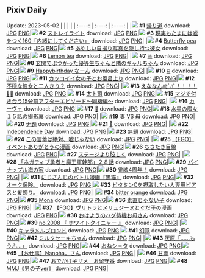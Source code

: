 ## Pixiv Daily
Update: 2023-05-02
|      |      |      |
| :----: | :----: | :----: |
|![](https://pixiv.microyu.workers.dev/c/240x480/img-master/img/2023/05/01/08/09/58/107692411_p0_master1200.jpg) **#1** [帰り道](https://www.pixiv.net/artworks/107692411) download: [JPG](https://pixiv.microyu.workers.dev/img-original/img/2023/05/01/08/09/58/107692411_p0.jpg) [PNG](https://pixiv.microyu.workers.dev/img-original/img/2023/05/01/08/09/58/107692411_p0.png)|![](https://pixiv.microyu.workers.dev/c/240x480/img-master/img/2023/04/30/00/15/01/107645695_p0_master1200.jpg) **#2** [ストレイライト](https://www.pixiv.net/artworks/107645695) download: [JPG](https://pixiv.microyu.workers.dev/img-original/img/2023/04/30/00/15/01/107645695_p0.jpg) [PNG](https://pixiv.microyu.workers.dev/img-original/img/2023/04/30/00/15/01/107645695_p0.png)|![](https://pixiv.microyu.workers.dev/c/240x480/img-master/img/2023/04/30/18/00/11/107666969_p0_master1200.jpg) **#3** [現実もたまには嘘をつく160「内緒にしてください」](https://www.pixiv.net/artworks/107666969) download: [JPG](https://pixiv.microyu.workers.dev/img-original/img/2023/04/30/18/00/11/107666969_p0.jpg) [PNG](https://pixiv.microyu.workers.dev/img-original/img/2023/04/30/18/00/11/107666969_p0.png)|
|![](https://pixiv.microyu.workers.dev/c/240x480/img-master/img/2023/04/30/01/21/26/107644921_p0_master1200.jpg) **#4** [Butterfly pea](https://www.pixiv.net/artworks/107644921) download: [JPG](https://pixiv.microyu.workers.dev/img-original/img/2023/04/30/01/21/26/107644921_p0.jpg) [PNG](https://pixiv.microyu.workers.dev/img-original/img/2023/04/30/01/21/26/107644921_p0.png)|![](https://pixiv.microyu.workers.dev/c/240x480/img-master/img/2023/04/30/21/01/46/107674103_p0_master1200.jpg) **#5** [あやしい自撮り写真を隠し持つ彼女](https://www.pixiv.net/artworks/107674103) download: [JPG](https://pixiv.microyu.workers.dev/img-original/img/2023/04/30/21/01/46/107674103_p0.jpg) [PNG](https://pixiv.microyu.workers.dev/img-original/img/2023/04/30/21/01/46/107674103_p0.png)|![](https://pixiv.microyu.workers.dev/c/240x480/img-master/img/2023/05/01/00/24/14/107684357_p0_master1200.jpg) **#6** [Lemon tea](https://www.pixiv.net/artworks/107684357) download: [JPG](https://pixiv.microyu.workers.dev/img-original/img/2023/05/01/00/24/14/107684357_p0.jpg) [PNG](https://pixiv.microyu.workers.dev/img-original/img/2023/05/01/00/24/14/107684357_p0.png)|
|![](https://pixiv.microyu.workers.dev/c/240x480/img-master/img/2023/04/30/01/36/39/107648350_p0_master1200.jpg) **#7** [☠](https://www.pixiv.net/artworks/107648350) download: [JPG](https://pixiv.microyu.workers.dev/img-original/img/2023/04/30/01/36/39/107648350_p0.jpg) [PNG](https://pixiv.microyu.workers.dev/img-original/img/2023/04/30/01/36/39/107648350_p0.png)|![](https://pixiv.microyu.workers.dev/c/240x480/img-master/img/2023/04/30/17/34/24/107666023_p0_master1200.jpg) **#8** [玄関でぶつかった優等生ちゃんと隣のギャルちゃん](https://www.pixiv.net/artworks/107666023) download: [JPG](https://pixiv.microyu.workers.dev/img-original/img/2023/04/30/17/34/24/107666023_p0.jpg) [PNG](https://pixiv.microyu.workers.dev/img-original/img/2023/04/30/17/34/24/107666023_p0.png)|![](https://pixiv.microyu.workers.dev/c/240x480/img-master/img/2023/04/30/00/44/22/107646799_p0_master1200.jpg) **#9** [Happybirthday なーん](https://www.pixiv.net/artworks/107646799) download: [JPG](https://pixiv.microyu.workers.dev/img-original/img/2023/04/30/00/44/22/107646799_p0.jpg) [PNG](https://pixiv.microyu.workers.dev/img-original/img/2023/04/30/00/44/22/107646799_p0.png)|
|![](https://pixiv.microyu.workers.dev/c/240x480/img-master/img/2023/04/30/21/43/10/107676027_p0_master1200.jpg) **#10** [ଳ](https://www.pixiv.net/artworks/107676027) download: [JPG](https://pixiv.microyu.workers.dev/img-original/img/2023/04/30/21/43/10/107676027_p0.jpg) [PNG](https://pixiv.microyu.workers.dev/img-original/img/2023/04/30/21/43/10/107676027_p0.png)|![](https://pixiv.microyu.workers.dev/c/240x480/img-master/img/2023/04/30/12/00/47/107658778_p0_master1200.jpg) **#11** [カッコイイ女の子とお風呂上り](https://www.pixiv.net/artworks/107658778) download: [JPG](https://pixiv.microyu.workers.dev/img-original/img/2023/04/30/12/00/47/107658778_p0.jpg) [PNG](https://pixiv.microyu.workers.dev/img-original/img/2023/04/30/12/00/47/107658778_p0.png)|![](https://pixiv.microyu.workers.dev/c/240x480/img-master/img/2023/05/01/19/04/20/107705668_p0_master1200.jpg) **#12** [不穏な彼女と二人きり？](https://www.pixiv.net/artworks/107705668) download: [JPG](https://pixiv.microyu.workers.dev/img-original/img/2023/05/01/19/04/20/107705668_p0.jpg) [PNG](https://pixiv.microyu.workers.dev/img-original/img/2023/05/01/19/04/20/107705668_p0.png)|
|![](https://pixiv.microyu.workers.dev/c/240x480/img-master/img/2023/04/30/00/00/55/107644824_p0_master1200.jpg) **#13** [えななんﾊﾋﾟﾊﾞ！！！！🎂🎉](https://www.pixiv.net/artworks/107644824) download: [JPG](https://pixiv.microyu.workers.dev/img-original/img/2023/04/30/00/00/55/107644824_p0.jpg) [PNG](https://pixiv.microyu.workers.dev/img-original/img/2023/04/30/00/00/55/107644824_p0.png)|![](https://pixiv.microyu.workers.dev/c/240x480/img-master/img/2023/04/30/01/28/49/107648113_p0_master1200.jpg) **#14** [太卜司](https://www.pixiv.net/artworks/107648113) download: [JPG](https://pixiv.microyu.workers.dev/img-original/img/2023/04/30/01/28/49/107648113_p0.jpg) [PNG](https://pixiv.microyu.workers.dev/img-original/img/2023/04/30/01/28/49/107648113_p0.png)|![](https://pixiv.microyu.workers.dev/c/240x480/img-master/img/2023/04/30/00/04/05/107645142_p0_master1200.jpg) **#15** [マジで付き合う15分前アフターエピソード～同棲編～](https://www.pixiv.net/artworks/107645142) download: [JPG](https://pixiv.microyu.workers.dev/img-original/img/2023/04/30/00/04/05/107645142_p0.jpg) [PNG](https://pixiv.microyu.workers.dev/img-original/img/2023/04/30/00/04/05/107645142_p0.png)|
|![](https://pixiv.microyu.workers.dev/c/240x480/img-master/img/2023/04/30/00/01/22/107644883_p0_master1200.jpg) **#16** [カーヴェ](https://www.pixiv.net/artworks/107644883) download: [JPG](https://pixiv.microyu.workers.dev/img-original/img/2023/04/30/00/01/22/107644883_p0.jpg) [PNG](https://pixiv.microyu.workers.dev/img-original/img/2023/04/30/00/01/22/107644883_p0.png)|![](https://pixiv.microyu.workers.dev/c/240x480/img-master/img/2023/04/30/00/00/41/107644791_p0_master1200.jpg) **#17** [📸](https://www.pixiv.net/artworks/107644791) download: [JPG](https://pixiv.microyu.workers.dev/img-original/img/2023/04/30/00/00/41/107644791_p0.jpg) [PNG](https://pixiv.microyu.workers.dev/img-original/img/2023/04/30/00/00/41/107644791_p0.png)|![](https://pixiv.microyu.workers.dev/c/240x480/img-master/img/2023/04/30/00/00/37/107644779_p0_master1200.jpg) **#18** [水星の魔女 １５話の撮影裏](https://www.pixiv.net/artworks/107644779) download: [JPG](https://pixiv.microyu.workers.dev/img-original/img/2023/04/30/00/00/37/107644779_p0.jpg) [PNG](https://pixiv.microyu.workers.dev/img-original/img/2023/04/30/00/00/37/107644779_p0.png)|
|![](https://pixiv.microyu.workers.dev/c/240x480/img-master/img/2023/04/30/15/51/56/107662643_p0_master1200.jpg) **#19** [妻 VS 母](https://www.pixiv.net/artworks/107662643) download: [JPG](https://pixiv.microyu.workers.dev/img-original/img/2023/04/30/15/51/56/107662643_p0.jpg) [PNG](https://pixiv.microyu.workers.dev/img-original/img/2023/04/30/15/51/56/107662643_p0.png)|![](https://pixiv.microyu.workers.dev/c/240x480/img-master/img/2023/04/30/01/34/56/107648298_p0_master1200.jpg) **#20** [无题](https://www.pixiv.net/artworks/107648298) download: [JPG](https://pixiv.microyu.workers.dev/img-original/img/2023/04/30/01/34/56/107648298_p0.jpg) [PNG](https://pixiv.microyu.workers.dev/img-original/img/2023/04/30/01/34/56/107648298_p0.png)|![](https://pixiv.microyu.workers.dev/c/240x480/img-master/img/2023/04/30/00/02/22/107645003_p0_master1200.jpg) **#21** [🧡](https://www.pixiv.net/artworks/107645003) download: [JPG](https://pixiv.microyu.workers.dev/img-original/img/2023/04/30/00/02/22/107645003_p0.jpg) [PNG](https://pixiv.microyu.workers.dev/img-original/img/2023/04/30/00/02/22/107645003_p0.png)|
|![](https://pixiv.microyu.workers.dev/c/240x480/img-master/img/2023/04/30/02/51/49/107649992_p0_master1200.jpg) **#22** [Independence Day](https://www.pixiv.net/artworks/107649992) download: [JPG](https://pixiv.microyu.workers.dev/img-original/img/2023/04/30/02/51/49/107649992_p0.jpg) [PNG](https://pixiv.microyu.workers.dev/img-original/img/2023/04/30/02/51/49/107649992_p0.png)|![](https://pixiv.microyu.workers.dev/c/240x480/img-master/img/2023/04/30/07/41/55/107653488_p0_master1200.jpg) **#23** [無題](https://www.pixiv.net/artworks/107653488) download: [JPG](https://pixiv.microyu.workers.dev/img-original/img/2023/04/30/07/41/55/107653488_p0.jpg) [PNG](https://pixiv.microyu.workers.dev/img-original/img/2023/04/30/07/41/55/107653488_p0.png)|![](https://pixiv.microyu.workers.dev/c/240x480/img-master/img/2023/04/30/22/26/37/107678141_p0_master1200.jpg) **#24** [この言葉は絶対、嘘じゃない](https://www.pixiv.net/artworks/107678141) download: [JPG](https://pixiv.microyu.workers.dev/img-original/img/2023/04/30/22/26/37/107678141_p0.jpg) [PNG](https://pixiv.microyu.workers.dev/img-original/img/2023/04/30/22/26/37/107678141_p0.png)|
|![](https://pixiv.microyu.workers.dev/c/240x480/img-master/img/2023/05/01/12/35/18/107696828_p0_master1200.jpg) **#25** [【FGO】イベントありがとうの漫画](https://www.pixiv.net/artworks/107696828) download: [JPG](https://pixiv.microyu.workers.dev/img-original/img/2023/05/01/12/35/18/107696828_p0.jpg) [PNG](https://pixiv.microyu.workers.dev/img-original/img/2023/05/01/12/35/18/107696828_p0.png)|![](https://pixiv.microyu.workers.dev/c/240x480/img-master/img/2023/04/30/20/07/09/107671806_p0_master1200.jpg) **#26** [ちさたき目線](https://www.pixiv.net/artworks/107671806) download: [JPG](https://pixiv.microyu.workers.dev/img-original/img/2023/04/30/20/07/09/107671806_p0.jpg) [PNG](https://pixiv.microyu.workers.dev/img-original/img/2023/04/30/20/07/09/107671806_p0.png)|![](https://pixiv.microyu.workers.dev/c/240x480/img-master/img/2023/05/01/17/40/55/107703080_p0_master1200.jpg) **#27** [ステージより眩しく](https://www.pixiv.net/artworks/107703080) download: [JPG](https://pixiv.microyu.workers.dev/img-original/img/2023/05/01/17/40/55/107703080_p0.jpg) [PNG](https://pixiv.microyu.workers.dev/img-original/img/2023/05/01/17/40/55/107703080_p0.png)|
|![](https://pixiv.microyu.workers.dev/c/240x480/img-master/img/2023/05/01/18/46/52/107705075_p0_master1200.jpg) **#28** [「ネガティブ勇者と魔王軍幹部」２８話](https://www.pixiv.net/artworks/107705075) download: [JPG](https://pixiv.microyu.workers.dev/img-original/img/2023/05/01/18/46/52/107705075_p0.jpg) [PNG](https://pixiv.microyu.workers.dev/img-original/img/2023/05/01/18/46/52/107705075_p0.png)|![](https://pixiv.microyu.workers.dev/c/240x480/img-master/img/2023/05/01/20/30/09/107708548_p0_master1200.jpg) **#29** [パイナップル海の家](https://www.pixiv.net/artworks/107708548) download: [JPG](https://pixiv.microyu.workers.dev/img-original/img/2023/05/01/20/30/09/107708548_p0.jpg) [PNG](https://pixiv.microyu.workers.dev/img-original/img/2023/05/01/20/30/09/107708548_p0.png)|![](https://pixiv.microyu.workers.dev/c/240x480/img-master/img/2023/05/01/00/01/22/107682872_p0_master1200.jpg) **#30** [雀魂4周年！](https://www.pixiv.net/artworks/107682872) download: [JPG](https://pixiv.microyu.workers.dev/img-original/img/2023/05/01/00/01/22/107682872_p0.jpg) [PNG](https://pixiv.microyu.workers.dev/img-original/img/2023/05/01/00/01/22/107682872_p0.png)|
|![](https://pixiv.microyu.workers.dev/c/240x480/img-master/img/2023/04/30/23/17/24/107680663_p0_master1200.jpg) **#31** [にじさんじのバトル漫画『黒猫』](https://www.pixiv.net/artworks/107680663) download: [JPG](https://pixiv.microyu.workers.dev/img-original/img/2023/04/30/23/17/24/107680663_p0.jpg) [PNG](https://pixiv.microyu.workers.dev/img-original/img/2023/04/30/23/17/24/107680663_p0.png)|![](https://pixiv.microyu.workers.dev/c/240x480/img-master/img/2023/04/30/10/14/37/107655794_p0_master1200.jpg) **#32** [オーク保険。](https://www.pixiv.net/artworks/107655794) download: [JPG](https://pixiv.microyu.workers.dev/img-original/img/2023/04/30/10/14/37/107655794_p0.jpg) [PNG](https://pixiv.microyu.workers.dev/img-original/img/2023/04/30/10/14/37/107655794_p0.png)|![](https://pixiv.microyu.workers.dev/c/240x480/img-master/img/2023/04/30/12/36/48/107659728_p0_master1200.jpg) **#33** [ビタミンCを摂取したい人専用ピアスと髪飾り。](https://www.pixiv.net/artworks/107659728) download: [JPG](https://pixiv.microyu.workers.dev/img-original/img/2023/04/30/12/36/48/107659728_p0.jpg) [PNG](https://pixiv.microyu.workers.dev/img-original/img/2023/04/30/12/36/48/107659728_p0.png)|
|![](https://pixiv.microyu.workers.dev/c/240x480/img-master/img/2023/04/30/23/01/59/107679958_p0_master1200.jpg) **#34** [bitter orange](https://www.pixiv.net/artworks/107679958) download: [JPG](https://pixiv.microyu.workers.dev/img-original/img/2023/04/30/23/01/59/107679958_p0.jpg) [PNG](https://pixiv.microyu.workers.dev/img-original/img/2023/04/30/23/01/59/107679958_p0.png)|![](https://pixiv.microyu.workers.dev/c/240x480/img-master/img/2023/04/30/17/54/27/107666732_p0_master1200.jpg) **#35** [Mona](https://www.pixiv.net/artworks/107666732) download: [JPG](https://pixiv.microyu.workers.dev/img-original/img/2023/04/30/17/54/27/107666732_p0.jpg) [PNG](https://pixiv.microyu.workers.dev/img-original/img/2023/04/30/17/54/27/107666732_p0.png)|![](https://pixiv.microyu.workers.dev/c/240x480/img-master/img/2023/04/30/21/03/13/107672812_p0_master1200.jpg) **#36** [素直じゃない子](https://www.pixiv.net/artworks/107672812) download: [JPG](https://pixiv.microyu.workers.dev/img-original/img/2023/04/30/21/03/13/107672812_p0.jpg) [PNG](https://pixiv.microyu.workers.dev/img-original/img/2023/04/30/21/03/13/107672812_p0.png)|
|![](https://pixiv.microyu.workers.dev/c/240x480/img-master/img/2023/04/30/12/09/37/107659054_p0_master1200.jpg) **#37** [【FGO】ヴリトラとメリュジーヌとぐだ子の漫画](https://www.pixiv.net/artworks/107659054) download: [JPG](https://pixiv.microyu.workers.dev/img-original/img/2023/04/30/12/09/37/107659054_p0.jpg) [PNG](https://pixiv.microyu.workers.dev/img-original/img/2023/04/30/12/09/37/107659054_p0.png)|![](https://pixiv.microyu.workers.dev/c/240x480/img-master/img/2023/04/30/00/24/11/107646072_p0_master1200.jpg) **#38** [おはようのハグ待機お母さん](https://www.pixiv.net/artworks/107646072) download: [JPG](https://pixiv.microyu.workers.dev/img-original/img/2023/04/30/00/24/11/107646072_p0.jpg) [PNG](https://pixiv.microyu.workers.dev/img-original/img/2023/04/30/00/24/11/107646072_p0.png)|![](https://pixiv.microyu.workers.dev/c/240x480/img-master/img/2023/05/01/12/33/06/107696776_p0_master1200.jpg) **#39** [no.2008 『 ホワイトタイニャー 』](https://www.pixiv.net/artworks/107696776) download: [JPG](https://pixiv.microyu.workers.dev/img-original/img/2023/05/01/12/33/06/107696776_p0.jpg) [PNG](https://pixiv.microyu.workers.dev/img-original/img/2023/05/01/12/33/06/107696776_p0.png)|
|![](https://pixiv.microyu.workers.dev/c/240x480/img-master/img/2023/04/30/00/00/51/107644810_p0_master1200.jpg) **#40** [キャラメルブロンド](https://www.pixiv.net/artworks/107644810) download: [JPG](https://pixiv.microyu.workers.dev/img-original/img/2023/04/30/00/00/51/107644810_p0.jpg) [PNG](https://pixiv.microyu.workers.dev/img-original/img/2023/04/30/00/00/51/107644810_p0.png)|![](https://pixiv.microyu.workers.dev/c/240x480/img-master/img/2023/05/01/00/09/24/107683576_p0_master1200.jpg) **#41** [幻覚](https://www.pixiv.net/artworks/107683576) download: [JPG](https://pixiv.microyu.workers.dev/img-original/img/2023/05/01/00/09/24/107683576_p0.jpg) [PNG](https://pixiv.microyu.workers.dev/img-original/img/2023/05/01/00/09/24/107683576_p0.png)|![](https://pixiv.microyu.workers.dev/c/240x480/img-master/img/2023/05/01/00/02/16/107682987_p0_master1200.jpg) **#42** [ミルクセーキちゃん](https://www.pixiv.net/artworks/107682987) download: [JPG](https://pixiv.microyu.workers.dev/img-original/img/2023/05/01/00/02/16/107682987_p0.jpg) [PNG](https://pixiv.microyu.workers.dev/img-original/img/2023/05/01/00/02/16/107682987_p0.png)|
|![](https://pixiv.microyu.workers.dev/c/240x480/img-master/img/2023/04/30/15/05/27/107660974_p0_master1200.jpg) **#43** [灰原「……もうふ…」](https://www.pixiv.net/artworks/107660974) download: [JPG](https://pixiv.microyu.workers.dev/img-original/img/2023/04/30/15/05/27/107660974_p0.jpg) [PNG](https://pixiv.microyu.workers.dev/img-original/img/2023/04/30/15/05/27/107660974_p0.png)|![](https://pixiv.microyu.workers.dev/c/240x480/img-master/img/2023/04/30/00/00/28/107644758_p0_master1200.jpg) **#44** [おねショタ](https://www.pixiv.net/artworks/107644758) download: [JPG](https://pixiv.microyu.workers.dev/img-original/img/2023/04/30/00/00/28/107644758_p0.jpg) [PNG](https://pixiv.microyu.workers.dev/img-original/img/2023/04/30/00/00/28/107644758_p0.png)|![](https://pixiv.microyu.workers.dev/c/240x480/img-master/img/2023/04/30/01/39/02/107648397_p0_master1200.jpg) **#45** [【お仕事】Nanoha。さん](https://www.pixiv.net/artworks/107648397) download: [JPG](https://pixiv.microyu.workers.dev/img-original/img/2023/04/30/01/39/02/107648397_p0.jpg) [PNG](https://pixiv.microyu.workers.dev/img-original/img/2023/04/30/01/39/02/107648397_p0.png)|
|![](https://pixiv.microyu.workers.dev/c/240x480/img-master/img/2023/05/01/20/00/05/107707410_p0_master1200.jpg) **#46** [甘雨](https://www.pixiv.net/artworks/107707410) download: [JPG](https://pixiv.microyu.workers.dev/img-original/img/2023/05/01/20/00/05/107707410_p0.jpg) [PNG](https://pixiv.microyu.workers.dev/img-original/img/2023/05/01/20/00/05/107707410_p0.png)|![](https://pixiv.microyu.workers.dev/c/240x480/img-master/img/2023/05/01/00/15/31/107683923_p0_master1200.jpg) **#47** [おでかけ子ザメ　お留守番](https://www.pixiv.net/artworks/107683923) download: [JPG](https://pixiv.microyu.workers.dev/img-original/img/2023/05/01/00/15/31/107683923_p0.jpg) [PNG](https://pixiv.microyu.workers.dev/img-original/img/2023/05/01/00/15/31/107683923_p0.png)|![](https://pixiv.microyu.workers.dev/c/240x480/img-master/img/2023/04/30/22/26/53/107678157_p0_master1200.jpg) **#48** [MMJ｟男の子ver｠](https://www.pixiv.net/artworks/107678157) download: [JPG](https://pixiv.microyu.workers.dev/img-original/img/2023/04/30/22/26/53/107678157_p0.jpg) [PNG](https://pixiv.microyu.workers.dev/img-original/img/2023/04/30/22/26/53/107678157_p0.png)|
